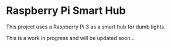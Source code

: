 ﻿# Raspberry Pi Smart Hub

This project uses a Raspberry Pi 3 as a smart hub for dumb lights.

This is a work in progress and will be updated soon...
